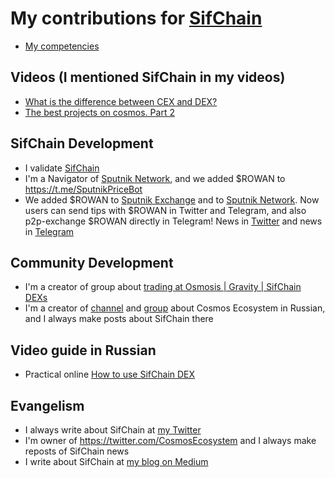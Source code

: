 # My contributions for [SifChain](https://sifchain.finance/)

- [My competencies](https://github.com/Antropocosmist/my_competencies)

## Videos (I mentioned SifChain in my videos)

- [What is the difference between CEX and DEX?](https://youtu.be/wKQ7NyRD4ZQ)
- [The best projects on cosmos. Part 2](https://youtu.be/kOCAyx-oILw)

## SifChain Development

- I validate [SifChain](https://www.mintscan.io/sifchain/validators/sifvaloper1lkctf0y8stlvshdkhra0lqcafd5hsq9aad35nm)
- I'm a Navigator of [Sputnik Network](https://sputnik.exchange/), and we added $ROWAN to https://t.me/SputnikPriceBot
- We added $ROWAN to [Sputnik Exchange](https://sputnik.exchange/) and to [Sputnik Network](https://t.me/SputnikNetworkBot). Now users can send tips with $ROWAN in Twitter and Telegram, and also p2p-exchange $ROWAN directly in Telegram! News in [Twitter](https://twitter.com/SputnikNetwork/status/1417965745179353091) and news in [Telegram](https://t.me/SputnikDish/93)

## Community Development

- I'm a creator of group about [trading at Osmosis | Gravity | SifChain DEXs](https://t.me/Osmosis_ru)
- I'm a creator of [channel](https://t.me/CosmosEcosystemNews_ru) and [group](https://t.me/CosmosEcosystem_ru) about Cosmos Ecosystem in Russian, and I always make posts about SifChain there

## Video guide in Russian

- Practical online [How to use SifChain DEX](https://youtu.be/hcRXY6O9lm8)

## Evangelism

- I always write about SifChain at [my Twitter](https://twitter.com/ponimajushij)
- I'm owner of https://twitter.com/CosmosEcosystem and I always make reposts of SifChain news
- I write about SifChain at [my blog on Medium](https://medium.com/@antropocosmist)
